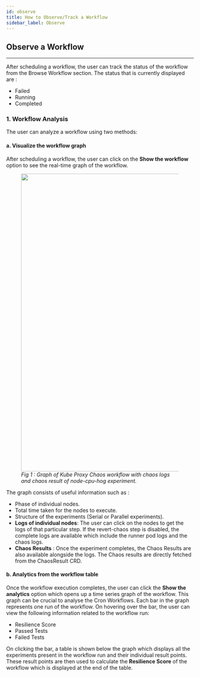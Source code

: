 ```yaml
---
id: observe
title: How to Observe/Track a Workflow
sidebar_label: Observe
---
```


## Observe a Workflow

---

After scheduling a workflow, the user can track the status of the workflow from the Browse Workflow section. The status that is currently displayed are :
- Failed
- Running
- Completed

### 1. Workflow Analysis

The user can analyze a workflow using two methods: 

#### a. Visualize the workflow graph
After scheduling a workflow, the user can click on the **Show the workflow** option to see the real-time graph of the workflow.
<figure>
<img src={require('./assets/experiment-graph.png').default} width="800" />
<i>Fig 1 : Graph of Kube Proxy Chaos workflow with chaos logs and chaos result of node-cpu-hog experiment.</i>
</figure>

 The graph consists of useful information such as :
- Phase of individual nodes.
- Total time taken for the nodes to execute.
- Structure of the experiments (Serial or Parallel experiments).
- **Logs of individual nodes**: The user can click on the nodes to get the logs of that particular step. If the revert-chaos step is disabled, the complete logs are available which include the runner pod logs and the chaos logs.
- **Chaos Results** :  Once the experiment completes, the Chaos Results are also available alongside the logs. The Chaos results are directly fetched from the ChaosResult CRD. 

#### b. Analytics from the workflow table

Once the workflow execution completes, the user can click the **Show the analytics** option which opens up a time series graph of the workflow. This graph can be crucial to analyse the Cron Workflows. Each bar in the graph represents one run of the workflow. 
On hovering over the bar, the user can view the following information related to the workflow run: 
- Resilience Score
- Passed Tests
- Failed Tests

On clicking the bar, a table is shown below the graph which displays all the experiments present in the workflow run and their individual result points. These result points are then used to calculate the **Resilience Score** of the workflow which is displayed at the end of the table.
